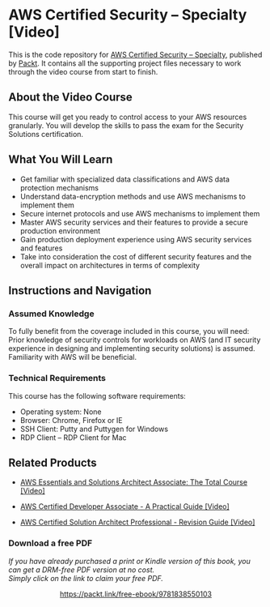 # AWS Certified Security – Specialty [Video]
This is the code repository for [AWS Certified Security – Specialty](https://www.packtpub.com/cloud-networking/aws-certified-security-specialty-video), published by [Packt](https://www.packtpub.com/?utm_source=github). It contains all the supporting project files necessary to work through the video course from start to finish.
## About the Video Course
This course will get you ready to control access to your AWS resources granularly. You will develop the skills to pass the exam for the Security Solutions certification.	

<H2>What You Will Learn</H2>
<DIV class=book-info-will-learn-text>
<UL>
<LI>Get familiar with specialized data classifications and AWS data protection mechanisms
<LI>Understand data-encryption methods and use AWS mechanisms to implement them
<LI>Secure internet protocols and use AWS mechanisms to implement them
<LI>Master AWS security services and their features to provide a secure production environment
<LI>Gain production deployment experience using AWS security services and features
<LI>Take into consideration the cost of different security features and the overall impact on architectures in terms of complexity	 </LI></UL></DIV>

## Instructions and Navigation
### Assumed Knowledge
To fully benefit from the coverage included in this course, you will need:<br/>
Prior knowledge of security controls for workloads on AWS (and IT security experience in designing and implementing security solutions) is assumed. Familiarity with AWS will be beneficial.

### Technical Requirements
This course has the following software requirements:<br/>
<UL><LI>Operating system: None
<LI>Browser: Chrome, Firefox or IE
<LI>SSH Client: Putty and Puttygen for Windows
<LI>RDP Client – RDP Client for Mac</LI></UL>

## Related Products
* [AWS Essentials and Solutions Architect Associate: The Total Course [Video]](https://www.packtpub.com/cloud-networking/aws-essentials-and-solutions-architect-associate-the-total-course-video)

* [AWS Certified Developer Associate - A Practical Guide [Video]](https://www.packtpub.com/application-development/aws-certified-developer-associate-practical-guide-video)

* [AWS Certified Solution Architect Professional - Revision Guide [Video]](packtpub.com/virtualization-and-cloud/aws-certified-solution-architect-professional-revision-guide-video)

### Download a free PDF

 <i>If you have already purchased a print or Kindle version of this book, you can get a DRM-free PDF version at no cost.<br>Simply click on the link to claim your free PDF.</i>
<p align="center"> <a href="https://packt.link/free-ebook/9781838550103">https://packt.link/free-ebook/9781838550103 </a> </p>